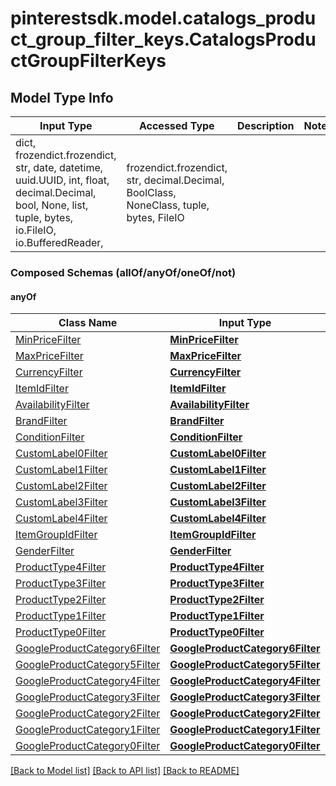 # pinterestsdk.model.catalogs_product_group_filter_keys.CatalogsProductGroupFilterKeys

## Model Type Info
Input Type | Accessed Type | Description | Notes
------------ | ------------- | ------------- | -------------
dict, frozendict.frozendict, str, date, datetime, uuid.UUID, int, float, decimal.Decimal, bool, None, list, tuple, bytes, io.FileIO, io.BufferedReader,  | frozendict.frozendict, str, decimal.Decimal, BoolClass, NoneClass, tuple, bytes, FileIO |  | 

### Composed Schemas (allOf/anyOf/oneOf/not)
#### anyOf
Class Name | Input Type | Accessed Type | Description | Notes
------------- | ------------- | ------------- | ------------- | -------------
[MinPriceFilter](MinPriceFilter.md) | [**MinPriceFilter**](MinPriceFilter.md) | [**MinPriceFilter**](MinPriceFilter.md) |  | 
[MaxPriceFilter](MaxPriceFilter.md) | [**MaxPriceFilter**](MaxPriceFilter.md) | [**MaxPriceFilter**](MaxPriceFilter.md) |  | 
[CurrencyFilter](CurrencyFilter.md) | [**CurrencyFilter**](CurrencyFilter.md) | [**CurrencyFilter**](CurrencyFilter.md) |  | 
[ItemIdFilter](ItemIdFilter.md) | [**ItemIdFilter**](ItemIdFilter.md) | [**ItemIdFilter**](ItemIdFilter.md) |  | 
[AvailabilityFilter](AvailabilityFilter.md) | [**AvailabilityFilter**](AvailabilityFilter.md) | [**AvailabilityFilter**](AvailabilityFilter.md) |  | 
[BrandFilter](BrandFilter.md) | [**BrandFilter**](BrandFilter.md) | [**BrandFilter**](BrandFilter.md) |  | 
[ConditionFilter](ConditionFilter.md) | [**ConditionFilter**](ConditionFilter.md) | [**ConditionFilter**](ConditionFilter.md) |  | 
[CustomLabel0Filter](CustomLabel0Filter.md) | [**CustomLabel0Filter**](CustomLabel0Filter.md) | [**CustomLabel0Filter**](CustomLabel0Filter.md) |  | 
[CustomLabel1Filter](CustomLabel1Filter.md) | [**CustomLabel1Filter**](CustomLabel1Filter.md) | [**CustomLabel1Filter**](CustomLabel1Filter.md) |  | 
[CustomLabel2Filter](CustomLabel2Filter.md) | [**CustomLabel2Filter**](CustomLabel2Filter.md) | [**CustomLabel2Filter**](CustomLabel2Filter.md) |  | 
[CustomLabel3Filter](CustomLabel3Filter.md) | [**CustomLabel3Filter**](CustomLabel3Filter.md) | [**CustomLabel3Filter**](CustomLabel3Filter.md) |  | 
[CustomLabel4Filter](CustomLabel4Filter.md) | [**CustomLabel4Filter**](CustomLabel4Filter.md) | [**CustomLabel4Filter**](CustomLabel4Filter.md) |  | 
[ItemGroupIdFilter](ItemGroupIdFilter.md) | [**ItemGroupIdFilter**](ItemGroupIdFilter.md) | [**ItemGroupIdFilter**](ItemGroupIdFilter.md) |  | 
[GenderFilter](GenderFilter.md) | [**GenderFilter**](GenderFilter.md) | [**GenderFilter**](GenderFilter.md) |  | 
[ProductType4Filter](ProductType4Filter.md) | [**ProductType4Filter**](ProductType4Filter.md) | [**ProductType4Filter**](ProductType4Filter.md) |  | 
[ProductType3Filter](ProductType3Filter.md) | [**ProductType3Filter**](ProductType3Filter.md) | [**ProductType3Filter**](ProductType3Filter.md) |  | 
[ProductType2Filter](ProductType2Filter.md) | [**ProductType2Filter**](ProductType2Filter.md) | [**ProductType2Filter**](ProductType2Filter.md) |  | 
[ProductType1Filter](ProductType1Filter.md) | [**ProductType1Filter**](ProductType1Filter.md) | [**ProductType1Filter**](ProductType1Filter.md) |  | 
[ProductType0Filter](ProductType0Filter.md) | [**ProductType0Filter**](ProductType0Filter.md) | [**ProductType0Filter**](ProductType0Filter.md) |  | 
[GoogleProductCategory6Filter](GoogleProductCategory6Filter.md) | [**GoogleProductCategory6Filter**](GoogleProductCategory6Filter.md) | [**GoogleProductCategory6Filter**](GoogleProductCategory6Filter.md) |  | 
[GoogleProductCategory5Filter](GoogleProductCategory5Filter.md) | [**GoogleProductCategory5Filter**](GoogleProductCategory5Filter.md) | [**GoogleProductCategory5Filter**](GoogleProductCategory5Filter.md) |  | 
[GoogleProductCategory4Filter](GoogleProductCategory4Filter.md) | [**GoogleProductCategory4Filter**](GoogleProductCategory4Filter.md) | [**GoogleProductCategory4Filter**](GoogleProductCategory4Filter.md) |  | 
[GoogleProductCategory3Filter](GoogleProductCategory3Filter.md) | [**GoogleProductCategory3Filter**](GoogleProductCategory3Filter.md) | [**GoogleProductCategory3Filter**](GoogleProductCategory3Filter.md) |  | 
[GoogleProductCategory2Filter](GoogleProductCategory2Filter.md) | [**GoogleProductCategory2Filter**](GoogleProductCategory2Filter.md) | [**GoogleProductCategory2Filter**](GoogleProductCategory2Filter.md) |  | 
[GoogleProductCategory1Filter](GoogleProductCategory1Filter.md) | [**GoogleProductCategory1Filter**](GoogleProductCategory1Filter.md) | [**GoogleProductCategory1Filter**](GoogleProductCategory1Filter.md) |  | 
[GoogleProductCategory0Filter](GoogleProductCategory0Filter.md) | [**GoogleProductCategory0Filter**](GoogleProductCategory0Filter.md) | [**GoogleProductCategory0Filter**](GoogleProductCategory0Filter.md) |  | 

[[Back to Model list]](../../README.md#documentation-for-models) [[Back to API list]](../../README.md#documentation-for-api-endpoints) [[Back to README]](../../README.md)

